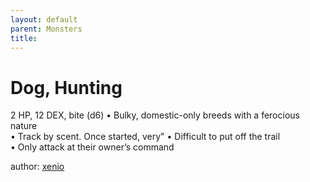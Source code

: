 ```yaml
---
layout: default
parent: Monsters 
title: 
--- 
```

# Dog, Hunting
2 HP, 12 DEX, bite (d6)
• Bulky, domestic-only breeds with a ferocious nature  
• Track by scent. Once started, very"
• Difficult to put off the trail  
• Only attack at their owner’s command  



author: [xenio](https://xenioinabottle.blogspot.com/2021/02/classic-monsters-for-cairnito-part-1.html) 



